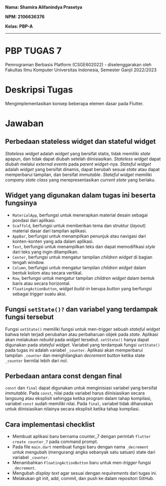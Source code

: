 __Nama: Shamira Alifanindya Prasetya__

__NPM: 2106636376__

__Kelas: PBP-A__

<hr>

# PBP TUGAS 7
Pemrograman Berbasis Platform (CSGE602022) - diselenggarakan oleh Fakultas Ilmu Komputer Universitas Indonesia, Semester Ganjil 2022/2023

# Deskripsi Tugas
Mengimplementasikan konsep beberapa elemen dasar pada Flutter.

# Jawaban
## Perbedaan stateless widget dan stateful widget

_Stateless widget_ adalah _widget_ yang bersifat statis, tidak memiliki _state_ apapun, dan tidak dapat diubah setelah diinisiasikan. _Stateless widget_ dapat diubah melalui _external events_ pada _parent widget_-nya. _Stateful widget_ adalah _widget_ yang bersifat dinamis, dapat berubah sesuai _state_ atau dapat memperbarui tampilan, dan bersifat _immutable_. _Stateful widget_ memiliki _company state class_ yang merepresentasikan _current state_ yang berlaku.


## Widget yang digunakan dalam tugas ini beserta fungsinya

* `MaterialApp`, berfungsi untuk menerapkan material desain sebagai pondasi dari aplikasi.
* `Scaffold`, berfungsi untuk memberikan tema dan struktur (_layout_) material dasar dari tampilan aplikasi.
* `AppBar`, berfungsi untuk menampilkan penunjuk atau navigasi dari konten-konten yang ada dalam aplikasi.
* `Text`, berfungsi untuk menampilkan teks dan dapat memodifikasi _style_ dari teks yang ingin ditampilkan.
* `Center`, berfungsi untuk mengatur tampilan _children widget_ di bagian tengah window.
* `Column`, berfungsi untuk mengatur tampilan _children widget_ dalam bentuk kolom atau secara vertikal.
* `Row`, berfungsi untuk mengatur tampilan _children widget_ dalam bentuk baris atau secara horizontal.
* `FloatingActionButton`, _widget build-in_ berupa _button_ yang berfungsi sebagai _trigger_ suatu aksi.


## Fungsi `setState()?` dan variabel yang terdampak fungsi tersebut

Fungsi `setState()` memiliki fungsi untuk men-_trigger_ sebuah _stateful widget_ bahwa telah terjadi perubahan atau perbaharuan objek pada _state_. Aplikasi akan melakukan _rebuild_ pada _widget_ tersebut. `setState()` hanya dapat digunakan pada _stateful widget_. Variabel yang terdampak fungsi `setState()` pada tugas ini adalah variabel `_counter`. Aplikasi akan memperbarui tampilan `_counter` dan menghilangkan _decrement button_ ketika state `_counter` bernilai lebih dari nol.


## Perbedaan antara const dengan final

`const` dan `final` dapat digunakan untuk menginisiasi variabel yang bersifat _immutable_. Pada `const`, nilai pada variabel harus diinisiasikan secara langsung atau eksplisit sehingga ketika program dalam tahap kompilasi, variabel `const` sudah memiliki nilai. Pada `final`, variabel tidak diharuskan untuk diinisiasikan nilainya secara eksplisit ketika tahap kompilasi.


## Cara implementasi checklist

* Membuat aplikasi baru bernama counter_7 dengan perintah `flutter create counter_7` pada command prompt.
* Pada file `main.dart` membuat fungsi baru dengan nama `_decrement` untuk mengubah (mengurangi angka sebanyak satu satuan) state dari variabel `_counter`.
* Menambahkan `FloatingActionButton` baru untuk men-_trigger_ fungsi `_decrement`.
* Mengubah _display text_ agar sesuai dengan _requirements_ dari tugas ini.
* Melakukan git init, add, commit, dan push ke dalam repositori GitHub.